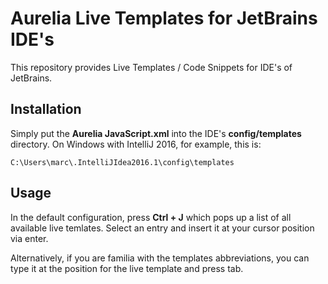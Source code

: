 # Aurelia Live Templates for JetBrains IDE's

This repository provides Live Templates / Code Snippets for IDE's of JetBrains.

## Installation

Simply put the **Aurelia JavaScript.xml** into the IDE's __config/templates__ directory. 
On Windows with IntelliJ 2016, for example, this is:
```
C:\Users\marc\.IntelliJIdea2016.1\config\templates
```

## Usage

In the default configuration, press **Ctrl + J** which pops up a list of all available live temlates. Select an entry and insert it at your cursor position via enter.

Alternatively, if you are familia with the templates abbreviations, you can type it at the position for the live template and press tab.

